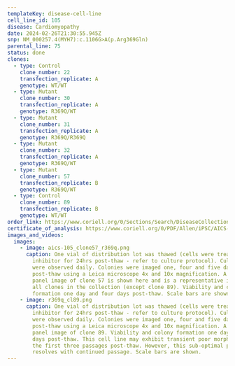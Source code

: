 ```yaml
---
templateKey: disease-cell-line
cell_line_id: 105
disease: Cardiomyopathy
date: 2024-02-26T21:30:55.945Z
snp: NM_000257.4(MYH7):c.1106G>A(p.Arg369Gln)
parental_line: 75
status: done
clones:
  - type: Control
    clone_number: 22
    transfection_replicate: A
    genotype: WT/WT
  - type: Mutant
    clone_number: 30
    transfection_replicate: A
    genotype: R369Q/WT
  - type: Mutant
    clone_number: 31
    transfection_replicate: A
    genotype: R369Q/R369Q
  - type: Mutant
    clone_number: 32
    transfection_replicate: A
    genotype: R369Q/WT
  - type: Mutant
    clone_number: 57
    transfection_replicate: B
    genotype: R369Q/WT
  - type: Control
    clone_number: 89
    transfection_replicate: B
    genotype: WT/WT
order_link: https://www.coriell.org/0/Sections/Search/DiseaseCollection_Detail.aspx?Ref=AICS-0105&Product=CiPSC&PgId=166
certificate_of_analysis: https://www.coriell.org/0/PDF/Allen/iPSC/AICS-0105_CofA.pdf
images_and_videos:
  images:
    - image: aics-105_clone57_r369q.png
      caption: One vial of distribution lot was thawed (cells were treated with ROCK
        inhibitor for 24hrs post-thaw - refer to culture protocol). Cultures
        were observed daily. Colonies were imaged one, four and five days
        post-thaw using a Leica microscope 4x and 10x magnification. A four
        panel image of clone 57 is shown here and is a representative image for
        all clones in the collection (except clone 89). Viability and colony
        formation one day and four days post-thaw. Scale bars are shown.
    - image: r369q_cl89.png
      caption: One vial of distribution lot was thawed (cells were treated with ROCK
        inhibitor for 24hrs post-thaw - refer to culture protocol). Cultures
        were observed daily. Colonies were imaged one, four and five days
        post-thaw using a Leica microscope 4x and 10x magnification. A four
        panel image of clone 89. Viability and colony formation one day and four
        days post-thaw. This cell line may exhibit transient poor morphology in
        the first three passages post-thaw. However, this sub-optimal phenotype
        resolves with continued passage. Scale bars are shown.
---
```

